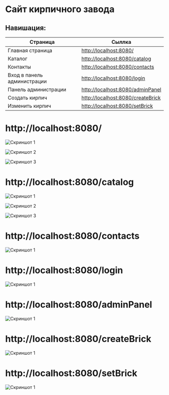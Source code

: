 # Сайт кирпичного завода
## Навишация:
| Страница | Сыллка |
| ------ | ------ |
| Главная страница | [http://localhost:8080/](#index) |
| Каталог | [http://localhost:8080/catalog](#catalog) |
| Контакты | [http://localhost:8080/contacts](#contacts) |
| Вход в панель администрации | [http://localhost:8080/login](#login) |
| Панель администрации | [http://localhost:8080/adminPanel](#adminPanel) |
| Создать кирпич | [http://localhost:8080/createBrick](#createBrick) |
| Изменить кирпич | [http://localhost:8080/setBrick](#setBrick) |



# http://localhost:8080/
<a id="index"></a>
![Скриншот 1](upload/about_us1.png)


![Скриншот 2](upload/about_us2.png)


![Скриншот 3](upload/about_us3.png)

# http://localhost:8080/catalog
<a id="catalog"></a>
![Скриншот 1](upload/catalog1.png)


![Скриншот 2](upload/catalog2.png)


![Скриншот 3](upload/catalog3.png)

# http://localhost:8080/contacts
<a id="contacts"></a>
![Скриншот 1](upload/contacts.png)

# http://localhost:8080/login
<a id="login"></a>
![Скриншот 1](upload/login.png)

# http://localhost:8080/adminPanel
<a id="adminPanel"></a>
![Скриншот 1](upload/admin_panel.png)

# http://localhost:8080/createBrick
<a id="createBrick"></a>
![Скриншот 1](upload/create_brick.png)

# http://localhost:8080/setBrick
<a id="setBrick"></a>
![Скриншот 1](upload/set_brick.png)